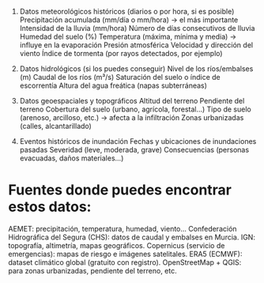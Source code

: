 1. Datos meteorológicos históricos (diarios o por hora, si es posible)
Precipitación acumulada (mm/día o mm/hora) → el más importante
Intensidad de la lluvia (mm/hora)
Número de días consecutivos de lluvia
Humedad del suelo (%)
Temperatura (máxima, mínima y media) → influye en la evaporación
Presión atmosférica
Velocidad y dirección del viento
Índice de tormenta (por rayos detectados, por ejemplo)

2. Datos hidrológicos (si los puedes conseguir)
Nivel de los ríos/embalses (m)
Caudal de los ríos (m³/s)
Saturación del suelo o índice de escorrentía
Altura del agua freática (napas subterráneas)

3. Datos geoespaciales y topográficos
Altitud del terreno
Pendiente del terreno
Cobertura del suelo (urbano, agrícola, forestal...)
Tipo de suelo (arenoso, arcilloso, etc.) → afecta a la infiltración
Zonas urbanizadas (calles, alcantarillado)

4. Eventos históricos de inundación
Fechas y ubicaciones de inundaciones pasadas
Severidad (leve, moderada, grave)
Consecuencias (personas evacuadas, daños materiales…)

# Fuentes donde puedes encontrar estos datos:
AEMET: precipitación, temperatura, humedad, viento...
Confederación Hidrográfica del Segura (CHS): datos de caudal y embalses en Murcia.
IGN: topografía, altimetría, mapas geográficos.
Copernicus (servicio de emergencias): mapas de riesgo e imágenes satelitales.
ERA5 (ECMWF): dataset climático global (gratuito con registro).
OpenStreetMap + QGIS: para zonas urbanizadas, pendiente del terreno, etc.
